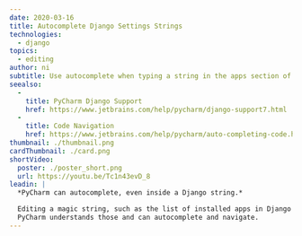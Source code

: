 ```yaml
---
date: 2020-03-16
title: Autocomplete Django Settings Strings
technologies:
  - django
topics:
  - editing
author: ni
subtitle: Use autocomplete when typing a string in the apps section of your settings file.
seealso:
  - 
    title: PyCharm Django Support
    href: https://www.jetbrains.com/help/pycharm/django-support7.html
  - 
    title: Code Navigation
    href: https://www.jetbrains.com/help/pycharm/auto-completing-code.html
thumbnail: ./thumbnail.png
cardThumbnail: ./card.png
shortVideo:
  poster: ./poster_short.png
  url: https://youtu.be/Tc1n43evD_8
leadin: |
  *PyCharm can autocomplete, even inside a Django string.*

  Editing a magic string, such as the list of installed apps in Django's `settings.py`?
  PyCharm understands those and can autocomplete and navigate.
---
```


